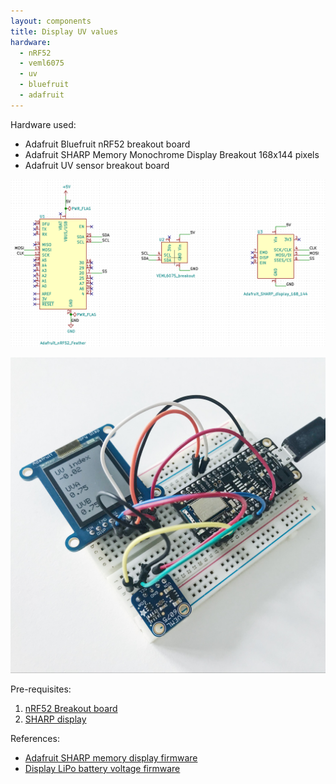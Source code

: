 ```yaml
---
layout: components
title: Display UV values
hardware:
  - nRF52
  - veml6075
  - uv
  - bluefruit
  - adafruit
---
```


Hardware used:

- Adafruit Bluefruit nRF52 breakout board
- Adafruit SHARP Memory Monochrome Display Breakout 168x144 pixels
- Adafruit UV sensor breakout board

![](/assets/images/components/display-uv-schematic.png)

![](/assets/images/components/display-uv-prototype.jpg)

Pre-requisites:

1. [nRF52 Breakout board](./nrf52-breakout)
1. [SHARP display](./sharp-display)

References:

- [Adafruit SHARP memory display firmware](https://github.com/adafruit/Adafruit_SHARP_Memory_Display/blob/master/examples/sharpmemtest/sharpmemtest.ino)
- [Display LiPo battery voltage firmware](https://github.com/adafruit/Adafruit_nRF52_Arduino/blob/master/libraries/Bluefruit52Lib/examples/Hardware/adc_vbat/adc_vbat.ino)
